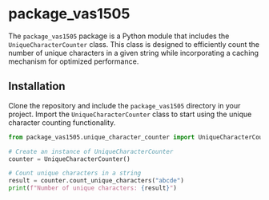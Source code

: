 # package_vas1505

The `package_vas1505` package is a Python module that includes the `UniqueCharacterCounter` class. This class is designed to efficiently count the number of unique characters in a given string while incorporating a caching mechanism for optimized performance.

## Installation

Clone the repository and include the `package_vas1505` directory in your project. Import the `UniqueCharacterCounter` class to start using the unique character counting functionality.

```python
from package_vas1505.unique_character_counter import UniqueCharacterCounter

# Create an instance of UniqueCharacterCounter
counter = UniqueCharacterCounter()

# Count unique characters in a string
result = counter.count_unique_characters("abcde")
print(f"Number of unique characters: {result}")
